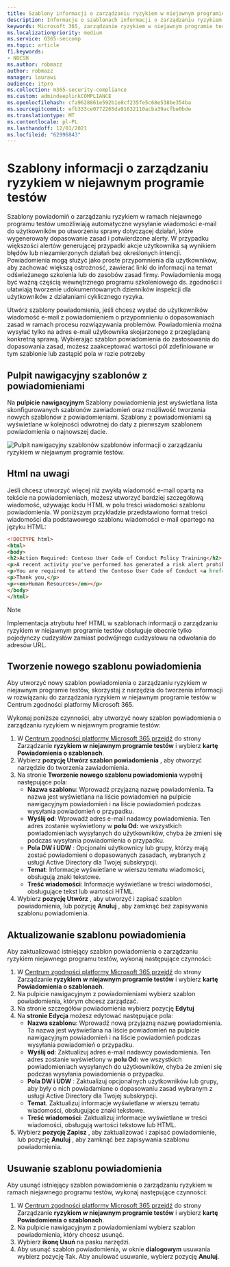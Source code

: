 ```yaml
---
title: Szablony informacji o zarządzaniu ryzykiem w niejawnym programie testów
description: Informacje o szablonach informacji o zarządzaniu ryzykiem w programie Microsoft 365
keywords: Microsoft 365, zarządzanie ryzykiem w niejawnym programie testów, zarządzanie ryzykiem, zgodność
ms.localizationpriority: medium
ms.service: O365-seccomp
ms.topic: article
f1.keywords:
- NOCSH
ms.author: robmazz
author: robmazz
manager: laurawi
audience: itpro
ms.collection: m365-security-compliance
ms.custom: admindeeplinkCOMPLIANCE
ms.openlocfilehash: cfa9628861e592b1e8cf235fe5c68e538be354ba
ms.sourcegitcommit: efb333ce0772265da91632110acba39acfbe0bde
ms.translationtype: MT
ms.contentlocale: pl-PL
ms.lasthandoff: 12/01/2021
ms.locfileid: "62996843"
---
```

# <a name="insider-risk-management-notice-templates"></a>Szablony informacji o zarządzaniu ryzykiem w niejawnym programie testów

Szablony powiadomiń o zarządzaniu ryzykiem w ramach niejawnego programu testów umożliwiają automatyczne wysyłanie wiadomości e-mail do użytkowników po utworzeniu sprawy dotyczącej działań, które wygenerowały dopasowanie zasad i potwierdzone alerty. W przypadku większości alertów generującej przypadki akcje użytkownika są wynikiem błędów lub niezamierzonych działań bez określonych intencji. Powiadomienia mogą służyć jako proste przypomnienia dla użytkowników, aby zachować większą ostrożność, zawierać linki do informacji na temat odświeżanego szkolenia lub do zasobów zasad firmy. Powiadomienia mogą być ważną częścią wewnętrznego programu szkoleniowego ds. zgodności i ułatwiają tworzenie udokumentowanych dzienników inspekcji dla użytkowników z działaniami cyklicznego ryzyka.

Utwórz szablony powiadomienia, jeśli chcesz wysłać do użytkowników wiadomość e-mail z powiadomieniem o przypomnieniu o dopasowaniach zasad w ramach procesu rozwiązywania problemów. Powiadomienia można wysyłać tylko na adres e-mail użytkownika skojarzonego z przeglądaną konkretną sprawą. Wybierając szablon powiadomienia do zastosowania do dopasowania zasad, możesz zaakceptować wartości pól zdefiniowane w tym szablonie lub zastąpić pola w razie potrzeby

## <a name="notice-templates-dashboard"></a>Pulpit nawigacyjny szablonów z powiadomieniami

Na **pulpicie nawigacyjnym** Szablony powiadomienia jest wyświetlana lista skonfigurowanych szablonów zawiadomień oraz możliwość tworzenia nowych szablonów z powiadomieniami. Szablony z powiadomieniami są wyświetlane w kolejności odwrotnej do daty z pierwszym szablonem powiadomienia o najnowszej dacie.

![Pulpit nawigacyjny szablonów szablonów informacji o zarządzaniu ryzykiem w niejawnym programie testów.](../media/insider-risk-notices-dashboard.png)

## <a name="html-for-notices"></a>Html na uwagi

Jeśli chcesz utworzyć więcej niż zwykłą wiadomość e-mail opartą na tekście na powiadomieniach, możesz utworzyć bardziej szczegółową wiadomość, używając kodu HTML w polu treści wiadomości szablonu powiadomienia. W poniższym przykładzie przedstawiono format treści wiadomości dla podstawowego szablonu wiadomości e-mail opartego na języku HTML:

```HTML
<!DOCTYPE html>
<html>
<body>
<h2>Action Required: Contoso User Code of Conduct Policy Training</h2>
<p>A recent activity you've performed has generated a risk alert prohibited by the Contoso User <a href='https://www.contoso.com'>Code of Conduct Policy</a>.</p>
<p>You are required to attend the Contoso User Code of Conduct <a href='https://www.contoso.com'>training</a> within the next 14 days. Please contact <a href='mailto:hr@contoso.com'>Human Resources</a> with any questions about this training request.</p>
<p>Thank you,</p>
<p><em>Human Resources</em></p>
</body>
</html>
```

> [!NOTE]
> Implementacja atrybutu href HTML w szablonach informacji o zarządzaniu ryzykiem w niejawnym programie testów obsługuje obecnie tylko pojedynczy cudzysłów zamiast podwójnego cudzysłowu na odwołania do adresów URL.

## <a name="create-a-new-notice-template"></a>Tworzenie nowego szablonu powiadomienia

Aby utworzyć nowy szablon powiadomienia o zarządzaniu ryzykiem w niejawnym programie testów, skorzystaj z narzędzia  do tworzenia informacji w rozwiązaniu do zarządzania ryzykiem w niejawnym programie testów w Centrum zgodności platformy Microsoft 365.

Wykonaj poniższe czynności, aby utworzyć nowy szablon powiadomienia o zarządzaniu ryzykiem w niejawnym programie testów:

1. W [Centrum zgodności platformy Microsoft 365 przejdź](https://compliance.microsoft.com) do strony Zarządzanie **ryzykiem w niejawnym programie testów** i wybierz **kartę Powiadomienia o szablonach**.
2. Wybierz **pozycję Utwórz szablon powiadomienia** , aby otworzyć narzędzie do tworzenia zawiadomienia.
3. Na stronie **Tworzenie nowego szablonu powiadomienia** wypełnij następujące pola:
    - **Nazwa szablonu**: Wprowadź przyjazną nazwę powiadomienia. Ta nazwa jest wyświetlana na liście powiadomień na pulpicie nawigacyjnym powiadomień i na liście powiadomień podczas wysyłania powiadomień o przypadku.
    - **Wyślij od**: Wprowadź adres e-mail nadawcy powiadomienia. Ten adres zostanie wyświetlony w **polu Od:** we wszystkich powiadomieniach wysyłanych do użytkowników, chyba że zmieni się podczas wysyłania powiadomienia o przypadku.
    - **Pola DW i UDW** : Opcjonalni użytkownicy lub grupy, którzy mają zostać powiadomieni o dopasowanych zasadach, wybranych z usługi Active Directory dla Twojej subskrypcji.
    - **Temat**: Informacje wyświetlane w wierszu tematu wiadomości, obsługują znaki tekstowe.
    - **Treść wiadomości**: Informacje wyświetlane w treści wiadomości, obsługujące tekst lub wartości HTML.
4. Wybierz **pozycję Utwórz** , aby utworzyć i zapisać szablon powiadomienia, lub pozycję **Anuluj** , aby zamknąć bez zapisywania szablonu powiadomienia.

## <a name="update-a-notice-template"></a>Aktualizowanie szablonu powiadomienia

Aby zaktualizować istniejący szablon powiadomienia o zarządzaniu ryzykiem niejawnego programu testów, wykonaj następujące czynności:

1. W [Centrum zgodności platformy Microsoft 365 przejdź](https://compliance.microsoft.com) do strony Zarządzanie **ryzykiem w niejawnym programie testów** i wybierz **kartę Powiadomienia o szablonach**.
2. Na pulpicie nawigacyjnym z powiadomieniami wybierz szablon powiadomienia, którym chcesz zarządzać.
3. Na stronie szczegółów powiadomienia wybierz pozycję **Edytuj**
4. Na **stronie Edycja** możesz edytować następujące pola:
    - **Nazwa szablonu**: Wprowadź nową przyjazną nazwę powiadomienia. Ta nazwa jest wyświetlana na liście powiadomień na pulpicie nawigacyjnym powiadomień i na liście powiadomień podczas wysyłania powiadomień o przypadku.
    - **Wyślij od**: Zaktualizuj adres e-mail nadawcy powiadomienia. Ten adres zostanie wyświetlony w **polu Od:** we wszystkich powiadomieniach wysyłanych do użytkowników, chyba że zmieni się podczas wysyłania powiadomienia o przypadku.
    - **Pola DW i UDW** : Zaktualizuj opcjonalnych użytkowników lub grupy, aby były o nich powiadamiane o dopasowaniu zasad wybranym z usługi Active Directory dla Twojej subskrypcji.
    - **Temat**. Zaktualizuj informacje wyświetlane w wierszu tematu wiadomości, obsługujące znaki tekstowe.
    - **Treść wiadomości**: Zaktualizuj informacje wyświetlane w treści wiadomości, obsługują wartości tekstowe lub HTML.
5. Wybierz **pozycję Zapisz** , aby zaktualizować i zapisać powiadomienie, lub pozycję **Anuluj** , aby zamknąć bez zapisywania szablonu powiadomienia.

## <a name="delete-a-notice-template"></a>Usuwanie szablonu powiadomienia

Aby usunąć istniejący szablon powiadomienia o zarządzaniu ryzykiem w ramach niejawnego programu testów, wykonaj następujące czynności:

1. W [Centrum zgodności platformy Microsoft 365 przejdź](https://compliance.microsoft.com) do strony Zarządzanie **ryzykiem w niejawnym programie testów** i wybierz **kartę Powiadomienia o szablonach**.
2. Na pulpicie nawigacyjnym z powiadomieniami wybierz szablon powiadomienia, który chcesz usunąć.
3. Wybierz **ikonę Usuń** na pasku narzędzi.
4. Aby usunąć szablon powiadomienia, w oknie **dialogowym** usuwania wybierz pozycję Tak. Aby anulować usuwanie, wybierz pozycję **Anuluj**.
